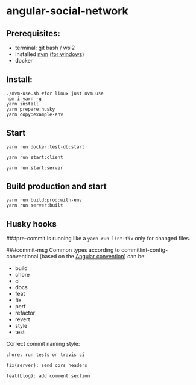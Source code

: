 # angular-social-network

## Prerequisites:
- terminal: git bash / wsl2
- installed [nvm](https://github.com/nvm-sh/nvm) ([for windows](https://github.com/coreybutler/nvm-windows))
- docker

## Install:
```
./nvm-use.sh #for linux just nvm use
npm i yarn -g
yarn install
yarn prepare:husky
yarn copy:example-env
```
## Start
```
yarn run docker:test-db:start

yarn run start:client

yarn run start:server
```

## Build production and start
```
yarn run build:prod:with-env
yarn run server:built
```



## Husky hooks
###pre-commit
Is running like a ``yarn run lint:fix`` only for changed files.

###commit-msg
Common types according to commitlint-config-conventional (based on the [Angular convention](https://github.com/angular/angular/blob/master/CONTRIBUTING.md#commit)) can be:
- build
- chore
- ci
- docs
- feat
- fix
- perf
- refactor
- revert
- style
- test

Correct commit naming style:
```
chore: run tests on travis ci
```
```
fix(server): send cors headers
```
```
feat(blog): add comment section
```
